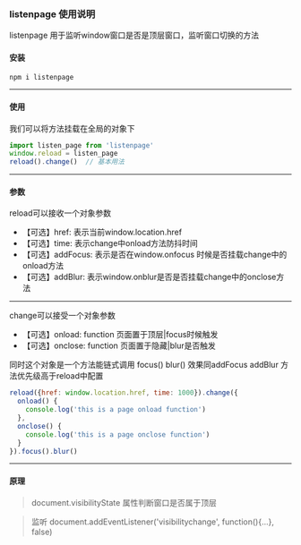 ### listenpage 使用说明
listenpage 用于监听window窗口是否是顶层窗口，监听窗口切换的方法

#### 安装
```s
npm i listenpage
```
****
#### 使用
我们可以将方法挂载在全局的对象下
```js
import listen_page from 'listenpage'
window.reload = listen_page
reload().change()  // 基本用法
```
****

#### 参数
reload可以接收一个对象参数
- 【可选】href: 表示当前window.location.href
- 【可选】time: 表示change中onload方法防抖时间
- 【可选】addFocus: 表示是否在window.onfocus 时候是否挂载change中的onload方法
- 【可选】addBlur: 表示window.onblur是否是否挂载change中的onclose方法
*****
change可以接受一个对象参数
- 【可选】onload: function  页面置于顶层|focus时候触发
- 【可选】onclose: function 页面置于隐藏|blur是否触发


同时这个对象是一个方法能链式调用
focus()
blur()
效果同addFocus
addBlur
方法优先级高于reload中配置


```js
reload({href: window.location.href, time: 1000}).change({
  onload() {
    console.log('this is a page onload function')
  },
  onclose() {
    console.log('this is a page onclose function')
  }
}).focus().blur()
```
****

#### 原理
> document.visibilityState  属性判断窗口是否属于顶层


> 监听
document.addEventListener('visibilitychange', function(){...}, false)